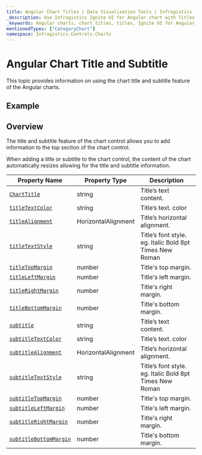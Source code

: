 ```yaml
---
title: Angular Chart Titles | Data Visualization Tools | Infragistics
_description: Use Infragistics Ignite UI for Angular chart with Titles
_keywords: Angular charts, chart titles, titles, Ignite UI for Angular, Infragistics
mentionedTypes: ["CategoryChart"]
namespace: Infragistics.Controls.Charts
---
```


# Angular Chart Title and Subtitle

This topic provides information on using the chart title and subtitle feature of the Angular charts.

## Example

<code-view style="height: 600px"
           data-demos-base-url="{environment:dvDemosBaseUrl}"
           iframe-src="{environment:dvDemosBaseUrl}/charts/category-chart-line-chart-with-titles"
           alt="Angular Chart Synchronization Example"
           github-src="charts/category-chart/line-chart-with-titles">
</code-view>

<div class="divider--half"></div>

## Overview

The title and subtitle feature of the chart control allows you to add information to the top section of the chart control.

When adding a title or subtitle to the chart control, the content of the chart automatically resizes allowing for the title and subtitle information.

| Property Name                                                                                                                                                        | Property Type       | Description                                             |
| -------------------------------------------------------------------------------------------------------------------------------------------------------------------- | ------------------- | ------------------------------------------------------- |
| [`ChartTitle`]({environment:dvApiBaseUrl}/products/ignite-ui-angular/api/docs/typescript/latest/classes/charttitle.html)                                             | string              | Title’s text content.                                   |
| [`titleTextColor`]({environment:dvApiBaseUrl}/products/ignite-ui-angular/api/docs/typescript/latest/classes/igxdomainchartcomponent.html#titletextcolor)             | string              | Title’s text. color                                     |
| [`titleAlignment`]({environment:dvApiBaseUrl}/products/ignite-ui-angular/api/docs/typescript/latest/classes/igxdomainchartcomponent.html#titlealignment)             | HorizontalAlignment | Title’s horizontal alignment.                           |
| [`titleTextStyle`]({environment:dvApiBaseUrl}/products/ignite-ui-angular/api/docs/typescript/latest/classes/igxdomainchartcomponent.html#titletextstyle)             | string              | Title’s font style. eg. Italic Bold 8pt Times New Roman |
| [`titleTopMargin`]({environment:dvApiBaseUrl}/products/ignite-ui-angular/api/docs/typescript/latest/classes/igxdomainchartcomponent.html#titletopmargin)             | number              | Title's top margin.                                     |
| [`titleLeftMargin`]({environment:dvApiBaseUrl}/products/ignite-ui-angular/api/docs/typescript/latest/classes/igxdomainchartcomponent.html#titleleftmargin)           | number              | Title's left margin.                                    |
| [`titleRightMargin`]({environment:dvApiBaseUrl}/products/ignite-ui-angular/api/docs/typescript/latest/classes/igxdomainchartcomponent.html#titlerightmargin)         | number              | Title's right margin.                                   |
| [`titleBottomMargin`]({environment:dvApiBaseUrl}/products/ignite-ui-angular/api/docs/typescript/latest/classes/igxdomainchartcomponent.html#titlebottommargin)       | number              | Title's bottom margin.                                  |
| [`subtitle`]({environment:dvApiBaseUrl}/products/ignite-ui-angular/api/docs/typescript/latest/classes/igxdomainchartcomponent.html#subtitle)                         | string              | Title’s text content.                                   |
| [`subtitleTextColor`]({environment:dvApiBaseUrl}/products/ignite-ui-angular/api/docs/typescript/latest/classes/igxdomainchartcomponent.html#subtitletextcolor)       | string              | Title’s text. color                                     |
| [`subtitleAlignment`]({environment:dvApiBaseUrl}/products/ignite-ui-angular/api/docs/typescript/latest/classes/igxdomainchartcomponent.html#subtitlealignment)       | HorizontalAlignment | Title’s horizontal alignment.                           |
| [`subtitleTextStyle`]({environment:dvApiBaseUrl}/products/ignite-ui-angular/api/docs/typescript/latest/classes/igxdomainchartcomponent.html#subtitletextstyle)       | string              | Title’s font style. eg. Italic Bold 8pt Times New Roman |
| [`subtitleTopMargin`]({environment:dvApiBaseUrl}/products/ignite-ui-angular/api/docs/typescript/latest/classes/igxdomainchartcomponent.html#subtitletopmargin)       | number              | Title's top margin.                                     |
| [`subtitleLeftMargin`]({environment:dvApiBaseUrl}/products/ignite-ui-angular/api/docs/typescript/latest/classes/igxdomainchartcomponent.html#subtitleleftmargin)     | number              | Title's left margin.                                    |
| [`subtitleRightMargin`]({environment:dvApiBaseUrl}/products/ignite-ui-angular/api/docs/typescript/latest/classes/igxdomainchartcomponent.html#subtitlerightmargin)   | number              | Title's right margin.                                   |
| [`subtitleBottomMargin`]({environment:dvApiBaseUrl}/products/ignite-ui-angular/api/docs/typescript/latest/classes/igxdomainchartcomponent.html#subtitlebottommargin) | number              | Title's bottom margin.                                  |
